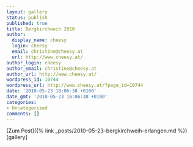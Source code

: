 ```yaml
---
layout: gallery
status: publish
published: true
title: Bergkirchweih 2010
author:
  display_name: cheesy
  login: cheesy
  email: christine@cheesy.at
  url: http://www.cheesy.at/
author_login: cheesy
author_email: christine@cheesy.at
author_url: http://www.cheesy.at/
wordpress_id: 10744
wordpress_url: http://www.cheesy.at/?page_id=10744
date: '2010-05-23 18:06:38 +0100'
date_gmt: '2010-05-23 16:06:38 +0100'
categories:
- Uncategorized
comments: []
---
```


[Zum Post]({% link _posts/2010-05-23-bergkirchweih-erlangen.md %})
[gallery]<!--:-->
